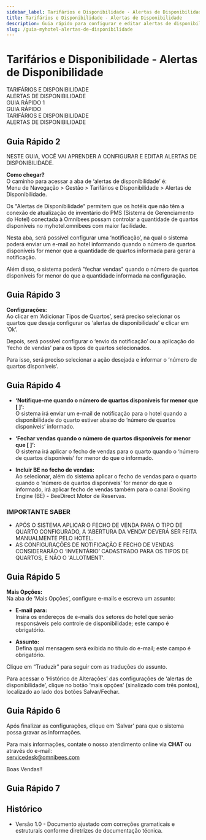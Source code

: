 ```yaml
---
sidebar_label: Tarifários e Disponibilidade - Alertas de Disponibilidade
title: Tarifários e Disponibilidade - Alertas de Disponibilidade
description: Guia rápido para configurar e editar alertas de disponibilidade no sistema da Omnibees.
slug: /guia-myhotel-alertas-de-disponibilidade
---
```


# Tarifários e Disponibilidade - Alertas de Disponibilidade

TARIFÁRIOS E DISPONIBILIDADE  
ALERTAS DE DISPONIBILIDADE  
GUIA RÁPIDO 1  
GUIA RÁPIDO  
TARIFÁRIOS E DISPONIBILIDADE  
ALERTAS DE DISPONIBILIDADE

## Guia Rápido 2

NESTE GUIA, VOCÊ VAI APRENDER A CONFIGURAR E EDITAR ALERTAS DE DISPONIBILIDADE.

**Como chegar?**  
O caminho para acessar a aba de ‘alertas de disponibilidade’ é:  
Menu de Navegação > Gestão > Tarifários e Disponibilidade > Alertas de Disponibilidade.

Os "Alertas de Disponibilidade" permitem que os hotéis que não têm a conexão de atualização de inventário do PMS (Sistema de Gerenciamento do Hotel) conectada à Omnibees possam controlar a quantidade de quartos disponíveis no myhotel.omnibees com maior facilidade.

Nesta aba, será possível configurar uma ‘notificação’, na qual o sistema poderá enviar um e-mail ao hotel informando quando o número de quartos disponíveis for menor que a quantidade de quartos informada para gerar a notificação.

Além disso, o sistema poderá "fechar vendas" quando o número de quartos disponíveis for menor do que a quantidade informada na configuração.

## Guia Rápido 3

**Configurações:**  
Ao clicar em ‘Adicionar Tipos de Quartos’, será preciso selecionar os quartos que deseja configurar os ‘alertas de disponibilidade’ e clicar em ‘Ok’.

Depois, será possível configurar o ‘envio da notificação’ ou a aplicação do ‘fecho de vendas’ para os tipos de quartos selecionados.

Para isso, será preciso selecionar a ação desejada e informar o ‘número de quartos disponíveis’.

## Guia Rápido 4

- **‘Notifique-me quando o número de quartos disponíveis for menor que [ ]’:**  
  O sistema irá enviar um e-mail de notificação para o hotel quando a disponibilidade do quarto estiver abaixo do ‘número de quartos disponíveis’ informado.

- **‘Fechar vendas quando o número de quartos disponíveis for menor que [ ]’:**  
  O sistema irá aplicar o fecho de vendas para o quarto quando o ‘número de quartos disponíveis’ for menor do que o informado.

- **Incluir BE no fecho de vendas:**  
  Ao selecionar, além do sistema aplicar o fecho de vendas para o quarto quando o ‘número de quartos disponíveis’ for menor do que o informado, irá aplicar fecho de vendas também para o canal Booking Engine (BE) - BeeDirect Motor de Reservas.

### IMPORTANTE SABER

- APÓS O SISTEMA APLICAR O FECHO DE VENDA PARA O TIPO DE QUARTO CONFIGURADO, A ‘ABERTURA DA VENDA’ DEVERÁ SER FEITA MANUALMENTE PELO HOTEL.  
- AS CONFIGURAÇÕES DE NOTIFICAÇÃO E FECHO DE VENDAS CONSIDERARÃO O ‘INVENTÁRIO’ CADASTRADO PARA OS TIPOS DE QUARTOS, E NÃO O 'ALLOTMENT'.

## Guia Rápido 5

**Mais Opções:**  
Na aba de ‘Mais Opções’, configure e-mails e escreva um assunto:

- **E-mail para:**  
  Insira os endereços de e-mails dos setores do hotel que serão responsáveis pelo controle de disponibilidade; este campo é obrigatório.

- **Assunto:**  
  Defina qual mensagem será exibida no título do e-mail; este campo é obrigatório.

Clique em “Traduzir” para seguir com as traduções do assunto.

Para acessar o ‘Histórico de Alterações’ das configurações de ‘alertas de disponibilidade’, clique no botão ‘mais opções’ (sinalizado com três pontos), localizado ao lado dos botões Salvar/Fechar.

## Guia Rápido 6

Após finalizar as configurações, clique em ‘Salvar’ para que o sistema possa gravar as informações.

Para mais informações, contate o nosso atendimento online via **CHAT** ou através do e-mail:  
[servicedesk@omnibees.com](mailto:servicedesk@omnibees.com)

Boas Vendas!!

## Guia Rápido 7

## Histórico

- Versão 1.0 - Documento ajustado com correções gramaticais e estruturais conforme diretrizes de documentação técnica.